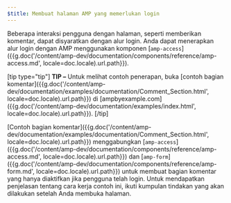 ```yaml
---
$title: Membuat halaman AMP yang memerlukan login
---
```

Beberapa interaksi pengguna dengan halaman, seperti memberikan komentar, dapat disyaratkan dengan alur login. Anda dapat menerapkan alur login dengan AMP menggunakan komponen [`amp-access`]({{g.doc('/content/amp-dev/documentation/components/reference/amp-access.md', locale=doc.locale).url.path}}).

[tip type="tip"]
**TIP –** Untuk melihat contoh penerapan, buka [contoh bagian komentar]({{g.doc('/content/amp-dev/documentation/examples/documentation/Comment_Section.html', locale=doc.locale).url.path}}) di [ampbyexample.com]({{g.doc('/content/amp-dev/documentation/examples/index.html', locale=doc.locale).url.path}}).
[/tip]

[Contoh bagian komentar]({{g.doc('/content/amp-dev/documentation/examples/documentation/Comment_Section.html', locale=doc.locale).url.path}}) menggabungkan [`amp-access`]({{g.doc('/content/amp-dev/documentation/components/reference/amp-access.md', locale=doc.locale).url.path}}) dan [`amp-form`]({{g.doc('/content/amp-dev/documentation/components/reference/amp-form.md', locale=doc.locale).url.path}}) untuk membuat bagian komentar yang hanya diaktifkan jika pengguna telah login. Untuk mendapatkan penjelasan tentang cara kerja contoh ini, ikuti kumpulan tindakan yang akan dilakukan setelah Anda membuka halaman.
